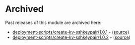 # Archived

Past releases of this module are archived here:

- [deployment-scripts/create-kv-sshkeypair/1.0.1](https://github.com/Azure/bicep-registry-modules/releases/tag/deployment-scripts/create-kv-sshkeypair/1.0.1) - ([source](https://github.com/Azure/bicep-registry-modules/tree/deployment-scripts/create-kv-sshkeypair/1.0.1/modules/deployment-scripts/create-kv-sshkeypair))
- [deployment-scripts/create-kv-sshkeypair/1.0.2](https://github.com/Azure/bicep-registry-modules/releases/tag/deployment-scripts/create-kv-sshkeypair/1.0.2) - ([source](https://github.com/Azure/bicep-registry-modules/tree/deployment-scripts/create-kv-sshkeypair/1.0.2/modules/deployment-scripts/create-kv-sshkeypair))
